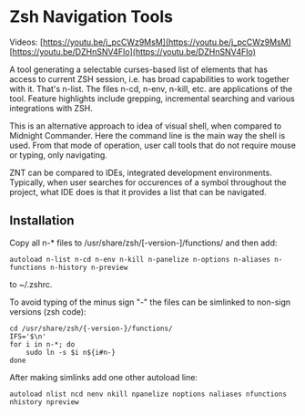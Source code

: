 # Zsh Navigation Tools

Videos: [https://youtu.be/j_pcCWz9MsM](https://youtu.be/j_pcCWz9MsM) [https://youtu.be/DZHnSNV4FIo](https://youtu.be/DZHnSNV4FIo)

A tool generating a selectable curses-based list of elements that has access to current ZSH session, i.e. has broad capabilities to work together with it. That's n-list. The files n-cd, n-env, n-kill, etc. are applications of the tool. Feature highlights include grepping, incremental searching and various integrations with ZSH.

This is an alternative approach to idea of visual shell, when compared to Midnight Commander. Here the command line is the main way the shell is used. From that mode of operation, user call tools that do not require mouse or typing, only navigating. 

ZNT can be compared to IDEs, integrated development environments. Typically, when user searches for occurences of a symbol throughout the project, what IDE does is that it provides a list that can be navigated.

## Installation
Copy all n-\* files to /usr/share/zsh/[-version-]/functions/ and then add:

    autoload n-list n-cd n-env n-kill n-panelize n-options n-aliases n-functions n-history n-preview

to ~/.zshrc.

To avoid typing of the minus sign "-" the files can be simlinked to non-sign versions (zsh code):

    cd /usr/share/zsh/{-version-}/functions/
    IFS='$\n'
    for i in n-*; do
        sudo ln -s $i n${i#n-}
    done

After making simlinks add one other autoload line:

    autoload nlist ncd nenv nkill npanelize noptions naliases nfunctions nhistory npreview
